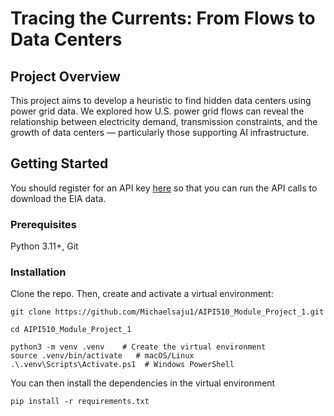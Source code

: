 # Tracing the Currents: From Flows to Data Centers

## Project Overview
This project aims to develop a heuristic to find hidden data centers using power grid data. We explored how U.S. power grid flows can reveal the relationship between electricity demand, transmission constraints, and the growth of data centers — particularly those supporting AI infrastructure.


## Getting Started
You should register for an API key [here](https://www.eia.gov/opendata/register.php) so that you can run the API calls to download the EIA data.


### Prerequisites
Python 3.11+, Git

### Installation
Clone the repo. Then, create and activate a virtual environment:

```
git clone https://github.com/Michaelsaju1/AIPI510_Module_Project_1.git

cd AIPI510_Module_Project_1

python3 -m venv .venv    # Create the virtual environment
source .venv/bin/activate   # macOS/Linux
.\.venv\Scripts\Activate.ps1  # Windows PowerShell
```

You can then install the dependencies in the virtual environment
```
pip install -r requirements.txt
```
